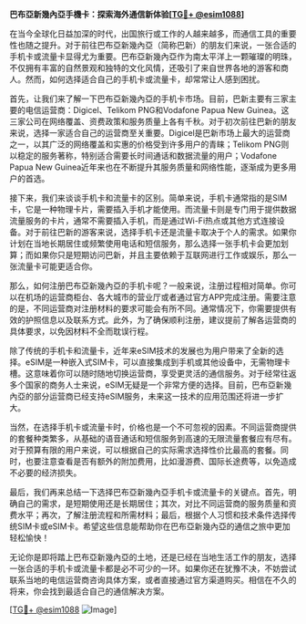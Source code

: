**巴布亞新幾內亞手機卡：探索海外通信新体验[[TG💪+ @esim1088](https://t.me/s/esim1088)]**

在当今全球化日益加深的时代，出国旅行或工作的人越来越多，而通信工具的重要性也随之提升。对于前往巴布亞新幾內亞（简称巴新）的朋友们来说，一张合适的手机卡或流量卡显得尤为重要。巴布亞新幾內亞作为南太平洋上一颗璀璨的明珠，不仅拥有丰富的自然景观和独特的文化风情，还吸引了来自世界各地的游客和商人。然而，如何选择适合自己的手机卡或流量卡，却常常让人感到困扰。

首先，让我们来了解一下巴布亞新幾內亞的手机卡市场。目前，巴新主要有三家主要的电信运营商：Digicel、Telikom PNG和Vodafone Papua New Guinea。这三家公司在网络覆盖、资费政策和服务质量上各有千秋。对于初次前往巴新的朋友来说，选择一家适合自己的运营商至关重要。Digicel是巴新市场上最大的运营商之一，以其广泛的网络覆盖和实惠的价格受到许多用户的青睐；Telikom PNG则以稳定的服务著称，特别适合需要长时间通话和数据流量的用户；Vodafone Papua New Guinea近年来也在不断提升其服务质量和网络性能，逐渐成为更多用户的首选。

接下来，我们来谈谈手机卡和流量卡的区别。简单来说，手机卡通常指的是SIM卡，它是一种物理卡片，需要插入手机才能使用。而流量卡则是专门用于提供数据流量服务的卡片，通常不需要插入手机，而是通过Wi-Fi热点或其他方式连接设备。对于前往巴新的游客来说，选择手机卡还是流量卡取决于个人的需求。如果你计划在当地长期居住或频繁使用电话和短信服务，那么选择一张手机卡会更加划算；而如果你只是短期访问巴新，并且主要依赖于互联网进行工作或娱乐，那么一张流量卡可能更适合你。

那么，如何注册巴布亞新幾內亞的手机卡呢？一般来说，注册过程相对简单。你可以在机场的运营商柜台、各大城市的营业厅或者通过官方APP完成注册。需要注意的是，不同运营商对注册材料的要求可能会有所不同。通常情况下，你需要提供有效的护照信息以及联系方式。此外，为了确保顺利注册，建议提前了解各运营商的具体要求，以免因材料不全而耽误行程。

除了传统的手机卡和流量卡，近年来eSIM技术的发展也为用户带来了全新的选择。eSIM是一种嵌入式SIM卡，可以直接集成到手机或其他设备中，无需物理卡槽。这意味着你可以随时随地切换运营商，享受更灵活的通信服务。对于经常往返多个国家的商务人士来说，eSIM无疑是一个非常方便的选择。目前，巴布亞新幾內亞的部分运营商已经支持eSIM服务，未来这一技术的应用范围还将进一步扩大。

当然，在选择手机卡或流量卡时，价格也是一个不可忽视的因素。不同运营商提供的套餐种类繁多，从基础的语音通话和短信服务到高速的无限流量套餐应有尽有。对于预算有限的用户来说，可以根据自己的实际需求选择性价比最高的套餐。同时，也要注意查看是否有额外的附加费用，比如漫游费、国际长途费等，以免造成不必要的经济损失。

最后，我们再来总结一下选择巴布亞新幾內亞手机卡或流量卡的关键点。首先，明确自己的需求，是短期使用还是长期居住；其次，对比不同运营商的服务质量和资费水平；再次，了解注册流程和所需材料；最后，根据个人习惯和技术条件选择传统SIM卡或eSIM卡。希望这些信息能帮助你在巴布亞新幾內亞的通信之旅中更加轻松愉快！

无论你是即将踏上巴布亞新幾內亞的土地，还是已经在当地生活工作的朋友，选择一张合适的手机卡或流量卡都是必不可少的一环。如果你还在犹豫不决，不妨尝试联系当地的电信运营商咨询具体方案，或者直接通过官方渠道购买。相信在不久的将来，你会找到最适合自己的通信解决方案。

[[TG💪+ @esim1088](https://t.me/s/esim1088) ![Image](https://i.postimg.cc/4NQfJmqS/Snipaste-2025-05-13-00-14-12.png)]